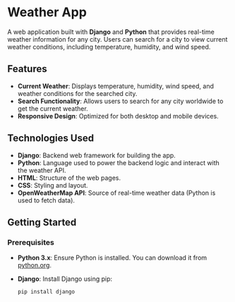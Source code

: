 # Weather App

A web application built with **Django** and **Python** that provides real-time weather information for any city. Users can search for a city to view current weather conditions, including temperature, humidity, and wind speed.

## Features

- **Current Weather**: Displays temperature, humidity, wind speed, and weather conditions for the searched city.
- **Search Functionality**: Allows users to search for any city worldwide to get the current weather.
- **Responsive Design**: Optimized for both desktop and mobile devices.

## Technologies Used

- **Django**: Backend web framework for building the app.
- **Python**: Language used to power the backend logic and interact with the weather API.
- **HTML**: Structure of the web pages.
- **CSS**: Styling and layout.
- **OpenWeatherMap API**: Source of real-time weather data (Python is used to fetch data).

## Getting Started

### Prerequisites

- **Python 3.x**: Ensure Python is installed. You can download it from [python.org](https://www.python.org/).
- **Django**: Install Django using pip:

  ```bash
  pip install django
